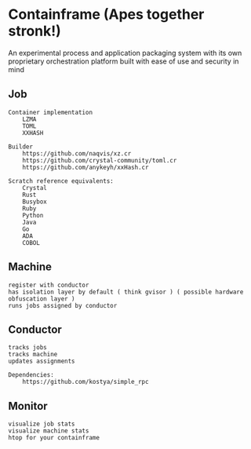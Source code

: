 # Containframe (Apes together stronk!)

An experimental process and application packaging system with its own proprietary orchestration platform built with ease of use and security in mind

## Job

    Container implementation
        LZMA
        TOML
        XXHASH
    
    Builder
        https://github.com/naqvis/xz.cr
        https://github.com/crystal-community/toml.cr
        https://github.com/anykeyh/xxHash.cr

    Scratch reference equivalents:
        Crystal
        Rust
        Busybox
        Ruby
        Python
        Java
        Go
        ADA
        COBOL

## Machine

    register with conductor
    has isolation layer by default ( think gvisor ) ( possible hardware obfuscation layer )
    runs jobs assigned by conductor

## Conductor

    tracks jobs
    tracks machine 
    updates assignments

    Dependencies:
        https://github.com/kostya/simple_rpc

## Monitor

    visualize job stats
    visualize machine stats
    htop for your containframe
